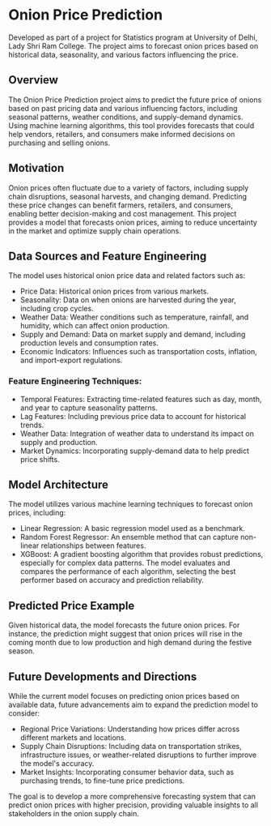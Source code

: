 # Onion Price Prediction
Developed as part of a project for Statistics program at University of Delhi, Lady Shri Ram College. The project aims to forecast onion prices based on historical data, seasonality, and various factors influencing the price.

## Overview
The Onion Price Prediction project aims to predict the future price of onions based on past pricing data and various influencing factors, including seasonal patterns, weather conditions, and supply-demand dynamics. Using machine learning algorithms, this tool provides forecasts that could help vendors, retailers, and consumers make informed decisions on purchasing and selling onions.

## Motivation
Onion prices often fluctuate due to a variety of factors, including supply chain disruptions, seasonal harvests, and changing demand. Predicting these price changes can benefit farmers, retailers, and consumers, enabling better decision-making and cost management. This project provides a model that forecasts onion prices, aiming to reduce uncertainty in the market and optimize supply chain operations.

## Data Sources and Feature Engineering
The model uses historical onion price data and related factors such as:

* Price Data: Historical onion prices from various markets.
* Seasonality: Data on when onions are harvested during the year, including crop cycles.
* Weather Data: Weather conditions such as temperature, rainfall, and humidity, which can affect onion production.
* Supply and Demand: Data on market supply and demand, including production levels and consumption rates.
* Economic Indicators: Influences such as transportation costs, inflation, and import-export regulations.
### Feature Engineering Techniques:
* Temporal Features: Extracting time-related features such as day, month, and year to capture seasonality patterns.
* Lag Features: Including previous price data to account for historical trends.
* Weather Data: Integration of weather data to understand its impact on supply and production.
* Market Dynamics: Incorporating supply-demand data to help predict price shifts.
## Model Architecture
The model utilizes various machine learning techniques to forecast onion prices, including:

* Linear Regression: A basic regression model used as a benchmark.
* Random Forest Regressor: An ensemble method that can capture non-linear relationships between features.
* XGBoost: A gradient boosting algorithm that provides robust predictions, especially for complex data patterns.
The model evaluates and compares the performance of each algorithm, selecting the best performer based on accuracy and prediction reliability.

## Predicted Price Example
Given historical data, the model forecasts the future onion prices. For instance, the prediction might suggest that onion prices will rise in the coming month due to low production and high demand during the festive season.

## Future Developments and Directions
While the current model focuses on predicting onion prices based on available data, future advancements aim to expand the prediction model to consider:

* Regional Price Variations: Understanding how prices differ across different markets and locations.
* Supply Chain Disruptions: Including data on transportation strikes, infrastructure issues, or weather-related disruptions to further improve the model's accuracy.
* Market Insights: Incorporating consumer behavior data, such as purchasing trends, to fine-tune price predictions.

The goal is to develop a more comprehensive forecasting system that can predict onion prices with higher precision, providing valuable insights to all stakeholders in the onion supply chain.
